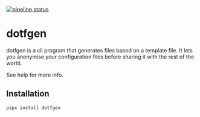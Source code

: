 [![pipeline status](https://gitlab.com/remytms/dotfgen/badges/main/pipeline.svg)](https://gitlab.com/remytms/dotfgen/commits/main)

dotfgen
=======

dotfgen is a cli program that generates files based on a template file.
It lets you anonymise your configuration files before sharing it with
the rest of the world.

See help for more info.


Installation
------------

```shell
pipx install dotfgen
```
